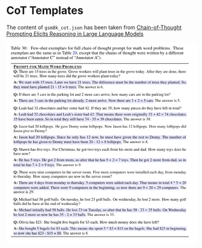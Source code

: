 # CoT Templates

The content of `gsm8k_cot.json` has been taken from [Chain-of-Thought Prompting Elicits Reasoning in Large Language Models](https://arxiv.org/abs/2201.11903)


![alt text](cot8shots.png)
